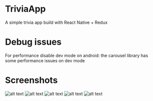 # TriviaApp
A simple trivia app build with React Native + Redux

# Debug issues
For performance disable dev mode on android: the carousel library has some performance issues on dev mode

# Screenshots

![alt text](http://public/a1.png)
![alt text](http://public/a2.png)
![alt text](http://public/a3.png)
![alt text](http://public/a4.png)
![alt text](http://public/a5.png)
